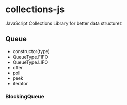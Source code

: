# collections-js
JavaScript Collections Library for better data structurez

## Queue
+ constructor(type)
+ QueueType.FIFO
+ QueueType.LIFO
+ offer
+ poll
+ peek
+ iterator 
### BlockingQueue
